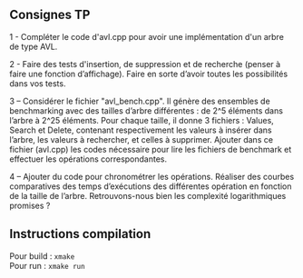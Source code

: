 ## Consignes TP
   
1 - Compléter le code d'avl.cpp pour avoir une implémentation
d'un arbre de type AVL.  
  
2 - Faire des tests d'insertion, de suppression et de recherche (penser à faire une fonction d’affichage).
Faire en sorte d’avoir toutes les possibilités dans vos tests.  
  
3 – Considérer le fichier "avl_bench.cpp". Il génère des ensembles de benchmarking avec des tailles d’arbre différentes :
de 2^5 éléments dans l’arbre à 2^25 éléments. Pour chaque taille, il donne 3 fichiers :
Values, Search et Delete, contenant respectivement les valeurs à insérer dans l’arbre,
les valeurs à rechercher, et celles à supprimer. Ajouter dans ce fichier (avl.cpp) les codes nécessaire pour lire
les fichiers de benchmark et effectuer les opérations correspondantes.  
  
4 – Ajouter du code pour chronométrer les opérations. Réaliser des courbes comparatives
des temps d’exécutions des différentes opération en fonction de la taille de l’arbre.
Retrouvons-nous bien les complexité logarithmiques promises ?  
  
## Instructions compilation
Pour build : `xmake`  
Pour run : `xmake run`  